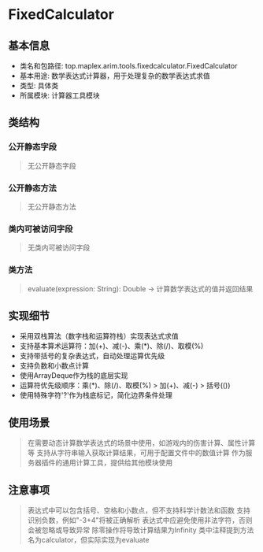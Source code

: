 # FixedCalculator

## 基本信息
- 类名和包路径: top.maplex.arim.tools.fixedcalculator.FixedCalculator
- 基本用途: 数学表达式计算器，用于处理复杂的数学表达式求值
- 类型: 具体类
- 所属模块: 计算器工具模块

## 类结构

### 公开静态字段
> 无公开静态字段

### 公开静态方法
> 无公开静态方法

### 类内可被访问字段
> 无类内可被访问字段

### 类方法
> evaluate(expression: String): Double -> 计算数学表达式的值并返回结果

## 实现细节
- 采用双栈算法（数字栈和运算符栈）实现表达式求值
- 支持基本算术运算符：加(+)、减(-)、乘(*)、除(/)、取模(%)
- 支持带括号的复杂表达式，自动处理运算优先级
- 支持负数和小数点计算
- 使用ArrayDeque作为栈的底层实现
- 运算符优先级顺序：乘(*)、除(/)、取模(%) > 加(+)、减(-) > 括号(())
- 使用特殊字符'?'作为栈底标记，简化边界条件处理

## 使用场景
> 在需要动态计算数学表达式的场景中使用，如游戏内的伤害计算、属性计算等
> 支持从字符串输入获取计算结果，可用于配置文件中的数值计算
> 作为服务器插件的通用计算工具，提供给其他模块使用

## 注意事项
> 表达式中可以包含括号、空格和小数点，但不支持科学计数法和函数
> 支持识别负数，例如"-3+4"将被正确解析
> 表达式中应避免使用非法字符，否则会被忽略或导致异常
> 除零操作将导致计算结果为Infinity
> 类中注释提到方法名为calculator，但实际实现为evaluate

